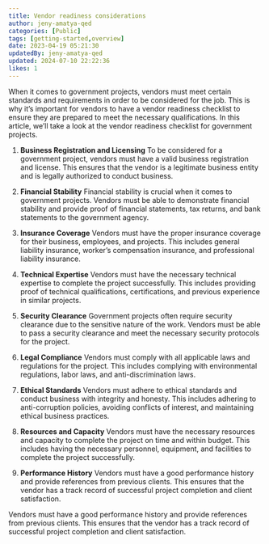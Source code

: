 ```yaml
---
title: Vendor readiness considerations
author: jeny-amatya-qed
categories: [Public]
tags: [getting-started,overview]
date: 2023-04-19 05:21:30 
updatedBy: jeny-amatya-qed
updated: 2024-07-10 22:22:36 
likes: 1
---
```


When it comes to government projects, vendors must meet certain standards and requirements in order to be considered for the job. This is why it’s important for vendors to have a vendor readiness checklist to ensure they are prepared to meet the necessary qualifications. In this article, we’ll take a look at the vendor readiness checklist for government projects.

1. **Business Registration and Licensing**
To be considered for a government project, vendors must have a valid business registration and license. This ensures that the vendor is a legitimate business entity and is legally authorized to conduct business.

2. **Financial Stability**
Financial stability is crucial when it comes to government projects. Vendors must be able to demonstrate financial stability and provide proof of financial statements, tax returns, and bank statements to the government agency.

3. **Insurance Coverage**
Vendors must have the proper insurance coverage for their business, employees, and projects. This includes general liability insurance, worker’s compensation insurance, and professional liability insurance.

4. **Technical Expertise**
Vendors must have the necessary technical expertise to complete the project successfully. This includes providing proof of technical qualifications, certifications, and previous experience in similar projects.

5. **Security Clearance**
Government projects often require security clearance due to the sensitive nature of the work. Vendors must be able to pass a security clearance and meet the necessary security protocols for the project.

6. **Legal Compliance**
Vendors must comply with all applicable laws and regulations for the project. This includes complying with environmental regulations, labor laws, and anti-discrimination laws.

7. **Ethical Standards**
Vendors must adhere to ethical standards and conduct business with integrity and honesty. This includes adhering to anti-corruption policies, avoiding conflicts of interest, and maintaining ethical business practices.

8. **Resources and Capacity**
Vendors must have the necessary resources and capacity to complete the project on time and within budget. This includes having the necessary personnel, equipment, and facilities to complete the project successfully.

9. **Performance History**
Vendors must have a good performance history and provide references from previous clients. This ensures that the vendor has a track record of successful project completion and client satisfaction.

Vendors must have a good performance history and provide references from previous clients. This ensures that the vendor has a track record of successful project completion and client satisfaction.
